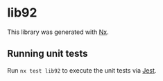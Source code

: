 # lib92

This library was generated with [Nx](https://nx.dev).

## Running unit tests

Run `nx test lib92` to execute the unit tests via [Jest](https://jestjs.io).
